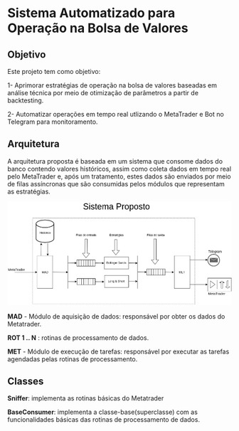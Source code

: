 # Sistema Automatizado para Operação na Bolsa de Valores

## Objetivo
Este projeto tem como objetivo:

1- Aprimorar estratégias de operação na bolsa de valores baseadas em análise técnica por meio de otimização de parâmetros a partir de backtesting.

2- Automatizar operações em tempo real utlizando o MetaTrader e Bot no Telegram para monitoramento.

## Arquitetura
A arquitetura proposta é baseada em um sistema que consome dados do banco contendo valores históricos, assim como coleta dados em tempo real pelo MetaTrader e, após um tratamento, estes dados são enviados por meio de filas assíncronas que são consumidas pelos módulos que representam as estratégias.

![alt text](Drawables/diagrama_vetor.png "Diagrama do sistema proposto")

**MAD** - Módulo de aquisição de dados: responsável por obter os dados do Metatrader.

**ROT 1 .. N** : rotinas de processamento de dados.

**MET** -  Módulo de execução de tarefas: responsável por executar as tarefas agendadas pelas rotinas de processamento.

## Classes

**Sniffer**: implementa as rotinas básicas do Metatrader

**BaseConsumer**: implementa a classe-base(superclasse) com as funcionalidades básicas das rotinas de processamento de dados.
